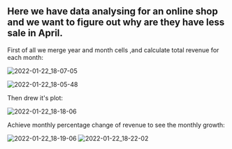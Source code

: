 ## Here we have data analysing for an online shop and we want to figure out why are they have less sale in April.
First of all we merge year and month cells ,and calculate total revenue for each month:

![2022-01-22_18-07-05](https://user-images.githubusercontent.com/88204357/150642914-424587e9-e118-4ac6-b428-de136ffaada8.png)

![2022-01-22_18-05-48](https://user-images.githubusercontent.com/88204357/150642872-67372f6d-ec70-47be-8699-346f4af72c4b.png)

Then drew it's plot:

![2022-01-22_18-18-06](https://user-images.githubusercontent.com/88204357/150643318-0906a38e-b2c4-44a4-af05-9df1a3a559ba.png)

Achieve monthly percentage change of revenue to see the monthly growth:

![2022-01-22_18-19-06](https://user-images.githubusercontent.com/88204357/150643439-f83e9600-d3dc-4573-beab-d372f7f02877.png)
![2022-01-22_18-22-02](https://user-images.githubusercontent.com/88204357/150643524-2f6b7a29-7dc1-4666-9877-daf008d2dc98.png)
